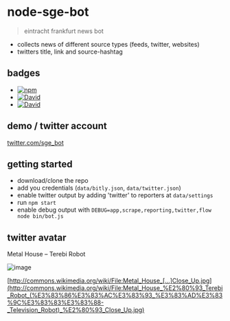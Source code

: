 # node-sge-bot

> eintracht frankfurt news bot

- collects news of different source types (feeds, twitter, websites)
- twitters title, link and source-hashtag

## badges

- [![npm](https://img.shields.io/npm/dm/node-sge-bot.svg)](https://www.npmjs.com/package/node-sge-bot)
- [![David](https://img.shields.io/david/solygen/node-sge-bot.svg?style=flat-square)](https://david-dm.org/solygen/node-sge-bot)
- [![David](https://img.shields.io/david/dev/solygen/node-sge-bot.svg?style=flat-square)](https://david-dm.org/solygen/node-sge-bot#info=devDependencies&view=table)

## demo / twitter account

[twitter.com/sge_bot](https://twitter.com/sge_bot)


## getting started

- download/clone the repo
- add you credentials (`data/bitly.json`, `data/twitter.json`)
- enable twitter output by adding 'twitter' to reporters at `data/settings`
- run `npm start`
- enable debug output with `DEBUG=app,scrape,reporting,twitter,flow node bin/bot.js`


## twitter avatar

Metal House – Terebi Robot

![image](http://upload.wikimedia.org/wikipedia/commons/thumb/b/b5/Metal_House_%E2%80%93_Terebi_Robot_%28%E3%83%86%E3%83%AC%E3%83%93_%E3%83%AD%E3%83%9C%E3%83%83%E3%83%88-_Television_Robot%29_%E2%80%93_Close_Up.jpg/90px-Metal_House_%E2%80%93_Terebi_Robot_%28%E3%83%86%E3%83%AC%E3%83%93_%E3%83%AD%E3%83%9C%E3%83%83%E3%83%88-_Television_Robot%29_%E2%80%93_Close_Up.jpg)

[http://commons.wikimedia.org/wiki/File:Metal_House_[...]Close_Up.jpg](http://commons.wikimedia.org/wiki/File:Metal_House_%E2%80%93_Terebi_Robot_(%E3%83%86%E3%83%AC%E3%83%93_%E3%83%AD%E3%83%9C%E3%83%83%E3%83%88-_Television_Robot)_%E2%80%93_Close_Up.jpg)

